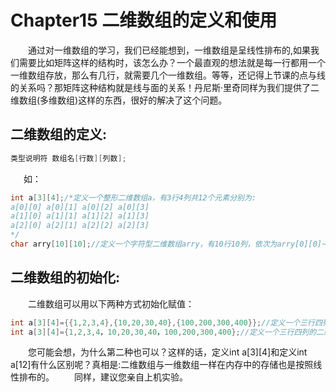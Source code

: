 # Chapter15 二维数组的定义和使用

&emsp;&emsp;通过对一维数组的学习，我们已经能想到，一维数组是呈线性排布的,如果我们需要比如矩阵这样的结构时，该怎么办？一个最直观的想法就是每一行都用一个一维数组存放，那么有几行，就需要几个一维数组。等等，还记得上节课的点与线的关系吗？那矩阵这种结构就是线与面的关系！丹尼斯·里奇同样为我们提供了二维数组(多维数组)这样的东西，很好的解决了这个问题。 

## 二维数组的定义: 
```C
类型说明符 数组名[行数][列数]; 
```
&emsp;&ensp;如： 
```C 
int a[3][4];/*定义一个整形二维数组a，有3行4列共12个元素分别为:
a[0][0] a[0][1] a[0][2] a[0][3]
a[1][0] a[1][1] a[1][2] a[1][3]
a[2][0] a[2][1] a[2][2] a[2][3]
*/
char arry[10][10];//定义一个字符型二维数组arry，有10行10列，依次为arry[0][0]~arry[9][9]供100个元素
```

## 二维数组的初始化: 
&emsp;&emsp;二维数组可以用以下两种方式初始化赋值：
```C 
int a[3][4]={{1,2,3,4},{10,20,30,40},{100,200,300,400}};//定义一个三行四列的二维数组,按行赋值
int a[3][4]={1,2,3,4，10,20,30,40，100,200,300,400};//定义一个三行四列的二维数组并对其中的12（3*4）个元素进行赋值
```
&emsp;&emsp;您可能会想，为什么第二种也可以？这样的话，定义int a[3][4]和定义int a[12]有什么区别呢？真相是:二维数组与一维数组一样在内存中的存储也是按照线性排布的。 
&emsp;&emsp;同样，建议您亲自上机实验。